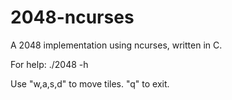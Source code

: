 2048-ncurses
============

A 2048 implementation using ncurses, written in C.

For help:
./2048 -h

Use "w,a,s,d" to move tiles. "q" to exit.
